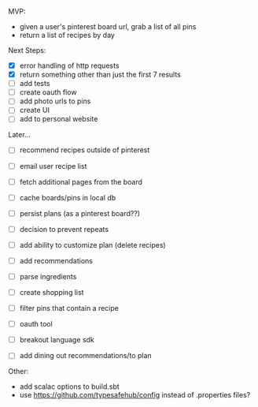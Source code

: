 MVP:
* given a user's pinterest board url, grab a list of all pins
* return a list of recipes by day

Next Steps:
* [x] error handling of http requests
* [x] return something other than just the first 7 results
* [ ] add tests
* [ ] create oauth flow
* [ ] add photo urls to pins
* [ ] create UI
* [ ] add to personal website

Later...
* [ ] recommend recipes outside of pinterest
* [ ] email user recipe list
* [ ] fetch additional pages from the board
* [ ] cache boards/pins in local db
* [ ] persist plans (as a pinterest board??)
* [ ] decision to prevent repeats
* [ ] add ability to customize plan (delete recipes)
* [ ] add recommendations
* [ ] parse ingredients
* [ ] create shopping list
* [ ] filter pins that contain a recipe
* [ ] oauth tool
* [ ] breakout language sdk
* [ ] add dining out recommendations/to plan


Other:
* add scalac options to build.sbt
* use https://github.com/typesafehub/config instead of .properties files?
